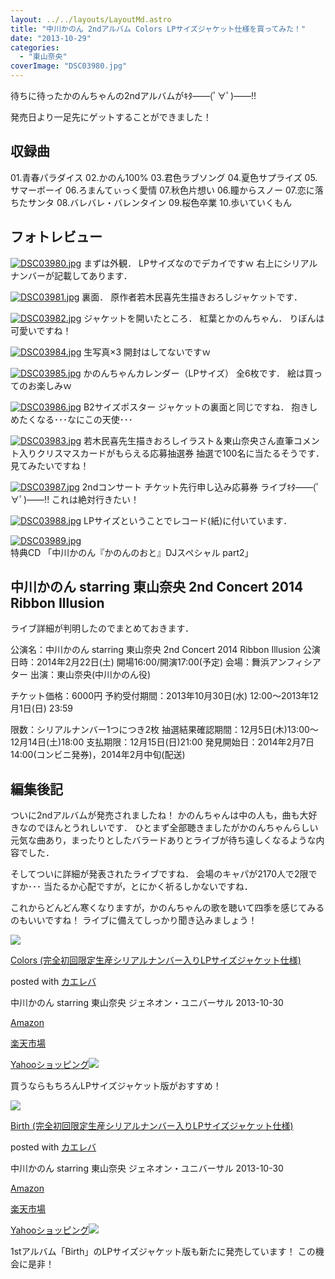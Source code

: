 ```yaml
---
layout: ../../layouts/LayoutMd.astro
title: "中川かのん 2ndアルバム Colors LPサイズジャケット仕様を買ってみた！"
date: "2013-10-29"
categories: 
  - "東山奈央"
coverImage: "DSC03980.jpg"
---
```


待ちに待ったかのんちゃんの2ndアルバムがｷﾀ――(ﾟ∀ﾟ)――!!

発売日より一足先にゲットすることができました！

## 収録曲

01.青春パラダイス 02.かのん100% 03.君色ラブソング 04.夏色サプライズ 05.サマーボーイ 06.ろまんてぃっく愛情 07.秋色片想い 06.瞳からスノー 07.恋に落ちたサンタ 08.バレバレ・バレンタイン 09.桜色卒業 10.歩いていくもん

## フォトレビュー

[![DSC03980.jpg](/wp/images/10556026764_03e57932b9_b.jpg)](http://www.flickr.com/photos/67522130@N08/10556026764/ "DSC03980.jpg") まずは外観． LPサイズなのでデカイですｗ 右上にシリアルナンバーが記載してあります．

[![DSC03981.jpg](/wp/images/10556225693_b68605b85c_b.jpg)](http://www.flickr.com/photos/67522130@N08/10556225693/ "DSC03981.jpg") 裏面． 原作者若木民喜先生描きおろしジャケットです．

[![DSC03982.jpg](/wp/images/10555989646_ba0009742c_b.jpg)](http://www.flickr.com/photos/67522130@N08/10555989646/ "DSC03982.jpg") ジャケットを開いたところ． 紅葉とかのんちゃん． りぼんは可愛いですね！

[![DSC03984.jpg](/wp/images/10555996156_e83ed581d8_b.jpg)](http://www.flickr.com/photos/67522130@N08/10555996156/ "DSC03984.jpg") 生写真×3 開封はしてないですｗ

[![DSC03985.jpg](/wp/images/10555999196_a355327d0e_b.jpg)](http://www.flickr.com/photos/67522130@N08/10555999196/ "DSC03985.jpg") かのんちゃんカレンダー（LPサイズ） 全6枚です． 絵は買ってのお楽しみｗ

[![DSC03986.jpg](/wp/images/10555982625_a084fbc3c7_b.jpg)](http://www.flickr.com/photos/67522130@N08/10555982625/ "DSC03986.jpg") B2サイズポスター ジャケットの裏面と同じですね． 抱きしめたくなる･･･なにこの天使･･･

[![DSC03983.jpg](/wp/images/10555974225_9bafc24fa6_b.jpg)](http://www.flickr.com/photos/67522130@N08/10555974225/ "DSC03983.jpg") 若木民喜先生描きおろしイラスト＆東山奈央さん直筆コメント入りクリスマスカードがもらえる応募抽選券 抽選で100名に当たるそうです． 見てみたいですね！

[![DSC03987.jpg](/wp/images/10555986265_5d6f5a3596_b.jpg)](http://www.flickr.com/photos/67522130@N08/10555986265/ "DSC03987.jpg") 2ndコンサート チケット先行申し込み応募券 ライブｷﾀ――(ﾟ∀ﾟ)――!! これは絶対行きたい！

[![DSC03988.jpg](/wp/images/10556052494_213c81f35c_b.jpg)](http://www.flickr.com/photos/67522130@N08/10556052494/ "DSC03988.jpg") LPサイズということでレコード(紙)に付いています．

[![DSC03989.jpg](/wp/images/10556055374_6802cb46f6_b.jpg)](http://www.flickr.com/photos/67522130@N08/10556055374/ "DSC03989.jpg") 特典CD 「中川かのん『かのんのおと』DJスペシャル part2」

## 中川かのん starring 東山奈央 2nd Concert 2014 Ribbon Illusion

ライブ詳細が判明したのでまとめておきます．

公演名：中川かのん starring 東山奈央 2nd Concert 2014 Ribbon Illusion 公演日時：2014年2月22日(土) 開場16:00/開演17:00(予定) 会場：舞浜アンフィシアター 出演：東山奈央(中川かのん役)

チケット価格：6000円 予約受付期間：2013年10月30日(水) 12:00～2013年12月1日(日) 23:59

限数：シリアルナンバー1つにつき2枚 抽選結果確認期間：12月5日(木)13:00～12月14日(土)18:00 支払期限：12月15日(日)21:00 発見開始日：2014年2月7日14:00(コンビニ発券)，2014年2月中旬(配送)

## 編集後記

ついに2ndアルバムが発売されましたね！ かのんちゃんは中の人も，曲も大好きなのでほんとうれしいです． ひとまず全部聴きましたがかのんちゃんらしい元気な曲あり，まったりとしたバラードありとライブが待ち遠しくなるような内容でした．

そしてついに詳細が発表されたライブですね． 会場のキャパが2170人で2限ですか･･･ 当たるか心配ですが，とにかく祈るしかないですね．

これからどんどん寒くなりますが，かのんちゃんの歌を聴いて四季を感じてみるのもいいですね！ ライブに備えてしっかり聞き込みましょう！

[![](/wp/images/41G99%2B6i9uL._SL160_.jpg)](https://www.amazon.co.jp/exec/obidos/ASIN/B00E95SY00/mizuka123-22/ref=nosim/)

[Colors (完全初回限定生産シリアルナンバー入りLPサイズジャケット仕様)](https://www.amazon.co.jp/exec/obidos/ASIN/B00E95SY00/mizuka123-22/ref=nosim/)

posted with [カエレバ](http://kaereba.com)

中川かのん starring 東山奈央 ジェネオン・ユニバーサル 2013-10-30

[Amazon](http://www.amazon.co.jp/gp/search?keywords=%8A%AE%91S%8F%89%89%F1%8C%C0%92%E8%90%B6%8EY%83V%83%8A%83A%83%8B%83i%83%93%83o%81%5B&__mk_ja_JP=%83J%83%5E%83J%83i&tag=mizuka123-22 "アマゾン")

[楽天市場](http://hb.afl.rakuten.co.jp/hgc/032b53ee.4b34c5ee.0f4a541e.f440145e/?pc=http%3A%2F%2Fsearch.rakuten.co.jp%2Fsearch%2Fmall%2F%25E5%25AE%258C%25E5%2585%25A8%25E5%2588%259D%25E5%259B%259E%25E9%2599%2590%25E5%25AE%259A%25E7%2594%259F%25E7%2594%25A3%25E3%2582%25B7%25E3%2583%25AA%25E3%2582%25A2%25E3%2583%25AB%25E3%2583%258A%25E3%2583%25B3%25E3%2583%2590%25E3%2583%25BC%2F-%2Ff.1-p.1-s.1-sf.0-st.A-v.2%3Fx%3D0%26scid%3Daf_ich_link_urltxt%26m%3Dhttp%3A%2F%2Fm.rakuten.co.jp%2F "楽天市場")

[Yahooショッピング![](//ad.jp.ap.valuecommerce.com/servlet/gifbanner?sid=3066752&pid=881990642)](//ck.jp.ap.valuecommerce.com/servlet/referral?sid=3066752&pid=881990642&vc_url=http%3A%2F%2Fshopping.search.yahoo.co.jp%2Fsearch%3FuIv%3Don%26ei%3DUTF-8%26tab_ex%3Dcommerce%26slider%3D0%26va%3D%25E5%25AE%258C%25E5%2585%25A8%25E5%2588%259D%25E5%259B%259E%25E9%2599%2590%25E5%25AE%259A%25E7%2594%259F%25E7%2594%25A3%25E3%2582%25B7%25E3%2583%25AA%25E3%2582%25A2%25E3%2583%25AB%25E3%2583%258A%25E3%2583%25B3%25E3%2583%2590%25E3%2583%25BC "Yahooショッピング")

買うならもちろんLPサイズジャケット版がおすすめ！

[![](/wp/images/41p3zn5yVRL._SL160_.jpg)](https://www.amazon.co.jp/exec/obidos/ASIN/B00E95SY1E/mizuka123-22/ref=nosim/)

[Birth (完全初回限定生産シリアルナンバー入りLPサイズジャケット仕様)](https://www.amazon.co.jp/exec/obidos/ASIN/B00E95SY1E/mizuka123-22/ref=nosim/)

posted with [カエレバ](http://kaereba.com)

中川かのん starring 東山奈央 ジェネオン・ユニバーサル 2013-10-30

[Amazon](http://www.amazon.co.jp/gp/search?keywords=%8A%AE%91S%8F%89%89%F1%8C%C0%92%E8%90%B6%8EY%83V%83%8A%83A%83%8B%83i%83%93%83o%81%5B&__mk_ja_JP=%83J%83%5E%83J%83i&tag=mizuka123-22 "アマゾン")

[楽天市場](http://hb.afl.rakuten.co.jp/hgc/032b53ee.4b34c5ee.0f4a541e.f440145e/?pc=http%3A%2F%2Fsearch.rakuten.co.jp%2Fsearch%2Fmall%2F%25E5%25AE%258C%25E5%2585%25A8%25E5%2588%259D%25E5%259B%259E%25E9%2599%2590%25E5%25AE%259A%25E7%2594%259F%25E7%2594%25A3%25E3%2582%25B7%25E3%2583%25AA%25E3%2582%25A2%25E3%2583%25AB%25E3%2583%258A%25E3%2583%25B3%25E3%2583%2590%25E3%2583%25BC%2F-%2Ff.1-p.1-s.1-sf.0-st.A-v.2%3Fx%3D0%26scid%3Daf_ich_link_urltxt%26m%3Dhttp%3A%2F%2Fm.rakuten.co.jp%2F "楽天市場")

[Yahooショッピング![](//ad.jp.ap.valuecommerce.com/servlet/gifbanner?sid=3066752&pid=881990642)](//ck.jp.ap.valuecommerce.com/servlet/referral?sid=3066752&pid=881990642&vc_url=http%3A%2F%2Fshopping.search.yahoo.co.jp%2Fsearch%3FuIv%3Don%26ei%3DUTF-8%26tab_ex%3Dcommerce%26slider%3D0%26va%3D%25E5%25AE%258C%25E5%2585%25A8%25E5%2588%259D%25E5%259B%259E%25E9%2599%2590%25E5%25AE%259A%25E7%2594%259F%25E7%2594%25A3%25E3%2582%25B7%25E3%2583%25AA%25E3%2582%25A2%25E3%2583%25AB%25E3%2583%258A%25E3%2583%25B3%25E3%2583%2590%25E3%2583%25BC "Yahooショッピング")

1stアルバム「Birth」のLPサイズジャケット版も新たに発売しています！ この機会に是非！
